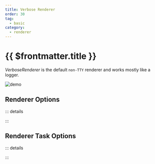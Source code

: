```yaml
---
title: Verbose Renderer
order: 30
tag:
  - basic
category:
  - renderer
---
```


# {{ $frontmatter.title }}

_VerboseRenderer_ is the default `non-TTY` renderer and works mostly like a logger.

<!-- more -->

![demo](../../examples/renderer-verbose.gif)

## Renderer Options

::: details

<!-- @include: ../api/listr2/interfaces/interface.ListrVerboseRendererOptions.md -->

:::

## Renderer Task Options

::: details

<!-- @include: ../api/listr2/interfaces/interface.ListrVerboseRendererTaskOptions.md -->

:::
